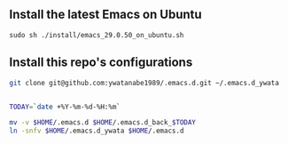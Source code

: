 ## Install the latest Emacs on Ubuntu
```
sudo sh ./install/emacs_29.0.50_on_ubuntu.sh
```

## Install this repo's configurations
``` bash
git clone git@github.com:ywatanabe1989/.emacs.d.git ~/.emacs.d_ywata


TODAY=`date +%Y-%m-%d-%H:%m`

mv -v $HOME/.emacs.d $HOME/.emacs.d_back_$TODAY
ln -snfv $HOME/.emacs.d_ywata $HOME/.emacs.d
```
